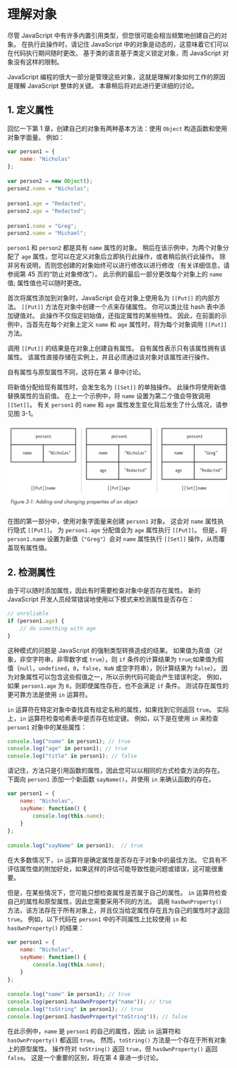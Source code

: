 # 理解对象

尽管 JavaScript 中有许多内置引用类型，但您很可能会相当频繁地创建自己的对象。 在执行此操作时，请记住 JavaScript 中的对象是动态的，这意味着它们可以在代码执行期间随时更改。 基于类的语言基于类定义锁定对象，而 JavaScript 对象没有这样的限制。

JavaScript 编程的很大一部分是管理这些对象，这就是理解对象如何工作的原因是理解 JavaScript 整体的关键。 本章稍后将对此进行更详细的讨论。

## 1. 定义属性

回忆一下第 1 章，创建自己的对象有两种基本方法：使用 `Object` 构造函数和使用对象字面量。 例如：

```javascript
var person1 = {
    name: "Nicholas"
};

var person2 = new Object();
person2.name = "Nicholas";

person1.age = "Redacted";
person2.age = "Redacted";

person1.name = "Greg";
person2.name = "Michael";
```

`person1` 和 `person2` 都是具有 `name` 属性的对象。 稍后在该示例中，为两个对象分配了 `age` 属性，您可以在定义对象后立即执行此操作，或者稍后执行此操作。 除非另有说明，否则您创建的对象始终可以进行修改以进行修改（有关详细信息，请参阅第 45 页的“防止对象修改”）。 此示例的最后一部分更改每个对象上的 `name` 值; 属性值也可以随时更改。

首次将属性添加到对象时，JavaScript 会在对象上使用名为 `[[Put]]` 的内部方法。 `[[Put]]` 方法在对象中创建一个点来存储属性。 你可以类比往 hash 表中添加键值对。 此操作不仅指定初始值，还指定属性的某些特性。 因此，在前面的示例中，当首先在每个对象上定义 `name` 和 `age` 属性时，将为每个对象调用 `[[Put]]` 方法。

调用 `[[Put]]` 的结果是在对象上创建自有属性。 自有属性表示只有该属性拥有该属性。 该属性直接存储在实例上，并且必须通过该对象对该属性进行操作。

自有属性与原型属性不同，这将在第 4 章中讨论。

将新值分配给现有属性时，会发生名为 `[[Set]]` 的单独操作。 此操作将使用新值替换属性的当前值。 在上一个示例中，将 `name` 设置为第二个值会导致调用 `[[Set]]`。 有关 `person1` 的 `name` 和 `age` 属性发生变化背后发生了什么情况，请参见图 3-1。

![Figure 3-1: Adding and changing properties of an object](./images/3-1.png)

在图的第一部分中，使用对象字面量来创建 `person1` 对象。 这会对 `name` 属性执行隐式 `[[Put]]`。 为 `person1.age` 分配值会为 `age` 属性执行 `[[Put]]`。 但是，将 `person1.name` 设置为新值（`"Greg"`）会对 `name` 属性执行 `[[Set]]` 操作，从而覆盖现有属性值。

## 2. 检测属性

由于可以随时添加属性，因此有时需要检查对象中是否存在属性。 新的 JavaScript 开发人员经常错误地使用以下模式来检测属性是否存在：

```javascript
// unreliable
if (person1.age) {
    // do something with age
}
```

这种模式的问题是 JavaScript 的强制类型转换造成的结果。 如果值为真值（对象，非空字符串，非零数字或 `true`），则 `if` 条件的计算结果为 `true`;如果值为假值（`null`，`undefined`，`0`，`false`，`NaN` 或空字符串），则计算结果为 `false`）。 因为对象属性可以包含这些假值之一，所以示例代码可能会产生错误判定。 例如，如果 `person1.age` 为 `0`，则即使属性存在，也不会满足 `if` 条件。 测试存在属性的更可靠方法是使用 `in` 运算符。

`in` 运算符在特定对象中查找具有给定名称的属性，如果找到它则返回 `true`。 实际上，`in` 运算符检查哈希表中是否存在给定键。 例如，以下是在使用 `in` 来检查 `person1` 对象中的某些属性：

```javascript
console.log("name" in person1); // true
console.log("age" in person1); // true
console.log("title" in person1); // false
```

请记住，方法只是引用函数的属性，因此您可以以相同的方式检查方法的存在。 下面向 `person1` 添加一个新函数 `sayName()`，并使用 `in` 来确认函数的存在。

```javascript
var person1 = {
    name: "Nicholas",
    sayName: function() {
        console.log(this.name);
    }
};

console.log("sayName" in person1);  // true
```

在大多数情况下，`in` 运算符是确定属性是否存在于对象中的最佳方法。 它具有不评估属性值的附加好处，如果这样的评估可能导致性能问题或错误，这可能很重要。

但是，在某些情况下，您可能只想检查属性是否属于自己的属性。 `in` 运算符检查自己的属性和原型属性，因此您需要采用不同的方法。 调用 `hasOwnProperty()` 方法，该方法存在于所有对象上，并且仅当给定属性存在且为自己的属性时才返回 `true`。 例如，以下代码在 `person1` 中的不同属性上比较使用 `in` 和 `hasOwnProperty()` 的结果：

```javascript
var person1 = {
    name: "Nicholas",
    sayName: function() {
        console.log(this.name);
    }
};

console.log("name" in person1); // true
console.log(person1.hasOwnProperty("name")); // true
console.log("toString" in person1); // true
console.log(person1.hasOwnProperty("toString")); // false
```

在此示例中，`name` 是 `person1` 的自己的属性，因此 `in` 运算符和 `hasOwnProperty()` 都返回 `true`。 然而，`toString()` 方法是一个存在于所有对象上的原型属性。 操作符对 `toString()` 返回 `true`，但 `hasOwnProperty()` 返回 `false`。 这是一个重要的区别，将在第 4 章进一步讨论。